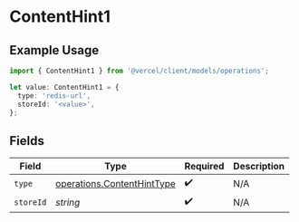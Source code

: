 # ContentHint1

## Example Usage

```typescript
import { ContentHint1 } from '@vercel/client/models/operations';

let value: ContentHint1 = {
  type: 'redis-url',
  storeId: '<value>',
};
```

## Fields

| Field     | Type                                                                     | Required           | Description |
| --------- | ------------------------------------------------------------------------ | ------------------ | ----------- |
| `type`    | [operations.ContentHintType](../../models/operations/contenthinttype.md) | :heavy_check_mark: | N/A         |
| `storeId` | _string_                                                                 | :heavy_check_mark: | N/A         |
